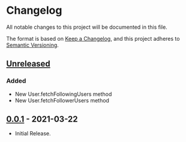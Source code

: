 # Changelog
All notable changes to this project will be documented in this file.

The format is based on [Keep a Changelog](https://keepachangelog.com/en/1.0.0/),
and this project adheres to [Semantic Versioning](https://semver.org/spec/v2.0.0.html).

## [Unreleased]
### Added
- New User.fetchFollowingUsers method
- New User.fetchFollowerUsers method

## [0.0.1] - 2021-03-22
- Initial Release.

[Unreleased]: https://github.com/TweetNest/TwitterKit.swift/compare/v0.0.1...HEAD
[0.0.1]: https://github.com/TweetNest/TwitterKit.swift/releases/tag/v0.0.1
